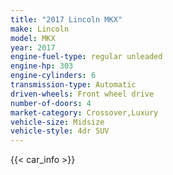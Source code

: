 ```yaml
---
title: "2017 Lincoln MKX"
make: Lincoln
model: MKX
year: 2017
engine-fuel-type: regular unleaded
engine-hp: 303
engine-cylinders: 6
transmission-type: Automatic
driven-wheels: Front wheel drive
number-of-doors: 4
market-category: Crossover,Luxury
vehicle-size: Midsize
vehicle-style: 4dr SUV
---
```


{{< car_info >}}
